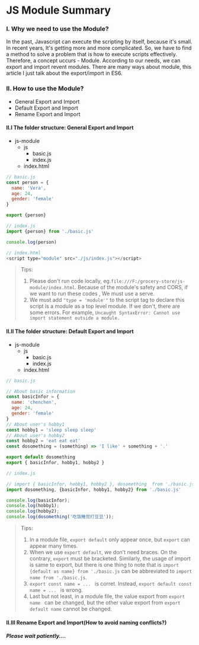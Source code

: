 # JS Module Summary
### I. Why we need to use the Module?
  In the past, Javascript can execute the scripting by itself, because it's small.  In recent years, It's getting more and more complicated.  So, we have to find a method to solve a problem that is how to execute scripts effectively. Therefore, a concept uccurs - Module. According to our needs, we can export and import revent modules. There are many ways about module, this article I just talk about the export/import in ES6.

### II. How to use the Module?
+ General Export and Import
+ Default Export and Import
+ Rename Export and Import

#### II.I The folder structure: General Export and Import
- js-module
  - js
    - basic.js
    - index.js
  - index.html

```Javascript
// basic.js
const person = {
  name: 'Vera',
  age: 24,
  gender: 'female'
}

export {person}
```

```Javascript
// index.js
import {person} from './basic.js'

console.log(person)
```
```Javascript
// index.html
<script type="module" src="./js/index.js"></script>
```
> Tips:
> 1. Please don't run code locally, eg.```file:///F:/grocery-store/js-module/index.html```. Because of the module's safety and CORS, if we want to run these codes , We must use a serve.
> 2. We must add ```"type = 'module'"``` to the script tag to declare this script is a module as a top level module.  If we don't, there are some errors. For example, ```Uncaught SyntaxError: Cannot use import statement outside a module.```

#### II.II The folder structure: Default Export and Import
- js-module
  - js
    - basic.js
    - index.js
  - index.html

```Javascript
// basic.js

// About basic information
const basicInfor = {
  name: 'chenchen',
  age: 24,
  gender: 'female'
}
// About user's hobby1
const hobby1 = 'sleep sleep sleep'
// About user's hobby2
const hobby2 = 'eat eat eat'
const dosomething = (something) => 'I like' + something + '.'

export default dosomething
export { basicInfor, hobby1, hobby2 }
```

```Javascript
// index.js

// import { basicInfor, hobby1, hobby2 }, dosomething  from './basic.js';   Syntax Error
import dosomething, {basicInfor, hobby1, hobby2} from './basic.js'

console.log(basicInfor);
console.log(hobby1);
console.log(hobby2);
console.log(dosomething('吃饭睡觉打豆豆'));
```

> Tips:
> 1. In a module file, ```export default``` only appear once, but ```export``` can appear many times.
> 2.  When we use ```export default```, we don't need braces. On the contrary, ```export``` must be bracketed. Similarly, the usage of import is same to export, but there is one thing to note that is ```import {default as name} from './basic.js```  can be abbreviated to ```import name from './basic.js```.
> 3. ```export const name = ... ``` is corret. Instead, ```export default const name = ... ``` is wrong.
> 4. Last but not least, in a module file, the value export from ```export name ``` can be changed, but the other value export from ```export default name``` cannot be changed.

#### II.III Rename Export and Import(How to avoid naming conflicts?)
##### Please wait patiently....




